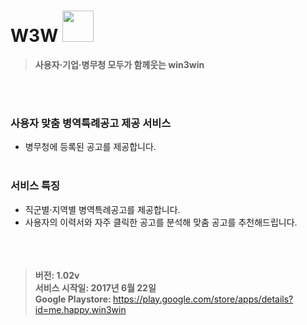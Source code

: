 # W3W <img width="50" height="50" src="https://github.com/Jiyunn/W3W/blob/develop/app/src/main/res/playstore.png">
> <b>사용자·기업·병무청 모두가 함께웃는 win3win</b>

<br></br>
### 사용자 맞춤 병역특례공고 제공 서비스
* 병무청에 등록된 공고를 제공합니다.
<br></br>

### 서비스 특징 

* 직군별·지역별 병역특례공고를 제공합니다.
* 사용자의 이력서와 자주 클릭한 공고를 분석해 맞춤 공고를 추천해드립니다.
<br></br>
<br></br>
> <b>버전: 1.02v</b><br/>
> <b>서비스 시작일: 2017년 6월 22일 </b><br/>
> <b>Google Playstore: </b><https://play.google.com/store/apps/details?id=me.happy.win3win>
